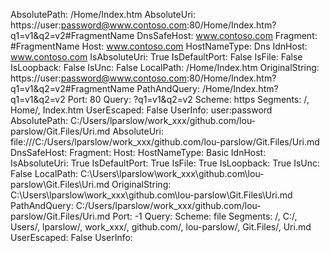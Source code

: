 AbsolutePath: /Home/Index.htm
AbsoluteUri: https://user:password@www.contoso.com:80/Home/Index.htm?q1=v1&q2=v2#FragmentName
DnsSafeHost: www.contoso.com
Fragment: #FragmentName
Host: www.contoso.com
HostNameType: Dns
IdnHost: www.contoso.com
IsAbsoluteUri: True
IsDefaultPort: False
IsFile: False
IsLoopback: False
IsUnc: False
LocalPath: /Home/Index.htm
OriginalString: https://user:password@www.contoso.com:80/Home/Index.htm?q1=v1&q2=v2#FragmentName
PathAndQuery: /Home/Index.htm?q1=v1&q2=v2
Port: 80
Query: ?q1=v1&q2=v2
Scheme: https
Segments: /, Home/, Index.htm
UserEscaped: False
UserInfo: user:password
AbsolutePath: C:/Users/lparslow/work_xxx/github.com/lou-parslow/Git.Files/Uri.md
AbsoluteUri: file:///C:/Users/lparslow/work_xxx/github.com/lou-parslow/Git.Files/Uri.md
DnsSafeHost: 
Fragment: 
Host: 
HostNameType: Basic
IdnHost: 
IsAbsoluteUri: True
IsDefaultPort: True
IsFile: True
IsLoopback: True
IsUnc: False
LocalPath: C:\Users\lparslow\work_xxx\github.com\lou-parslow\Git.Files\Uri.md
OriginalString: C:\Users\lparslow\work_xxx\github.com\lou-parslow\Git.Files\Uri.md
PathAndQuery: C:/Users/lparslow/work_xxx/github.com/lou-parslow/Git.Files/Uri.md
Port: -1
Query: 
Scheme: file
Segments: /, C:/, Users/, lparslow/, work_xxx/, github.com/, lou-parslow/, Git.Files/, Uri.md
UserEscaped: False
UserInfo: 
